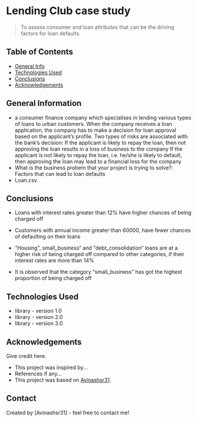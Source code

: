 # Lending Club case study
> To assess consumer and loan attributes that can be the driving factors for loan defaults.


## Table of Contents
* [General Info](#general-information)
* [Technologies Used](#technologies-used)
* [Conclusions](#conclusions)
* [Acknowledgements](#acknowledgements)

<!-- You can include any other section that is pertinent to your problem -->

## General Information
- a consumer finance company which specialises in lending various types of loans to urban customers. When the company receives a loan application, the company has   to make a decision for loan approval based on the applicant’s profile. Two types of risks are associated with the bank’s decision:
    If the applicant is likely to repay the loan, then not approving the loan results in a loss of business to the company
    If the applicant is not likely to repay the loan, i.e. he/she is likely to default, then approving the loan may lead to a financial loss for the company
- What is the business probem that your project is trying to solve?: Factors that can lead to loan defaults
- Loan.csv

<!-- You don't have to answer all the questions - just the ones relevant to your project. -->

## Conclusions
- Loans with interest rates greater than 12% have higher chances of being charged off

- Customers with annual income greater than 60000, have fewer chances of defaulting on their loans

- “Housing", small_business“ and "debt_consolidation“ loans are at a higher risk of being charged off   compared to other categories, if their interest rates are more than 14%

- It is observed that the category “small_business” has got the highest proportion of being charged off


<!-- You don't have to answer all the questions - just the ones relevant to your project. -->


## Technologies Used
- library - version 1.0
- library - version 2.0
- library - version 3.0

<!-- As the libraries versions keep on changing, it is recommended to mention the version of library used in this project -->

## Acknowledgements
Give credit here.
- This project was inspired by...
- References if any...
- This project was based on [Avinashsr31](https://www.example.com).


## Contact
Created by [Avinashsr31] - feel free to contact me!


<!-- Optional -->
<!-- ## License -->
<!-- This project is open source and available under the [... License](). -->

<!-- You don't have to include all sections - just the one's relevant to your project -->
